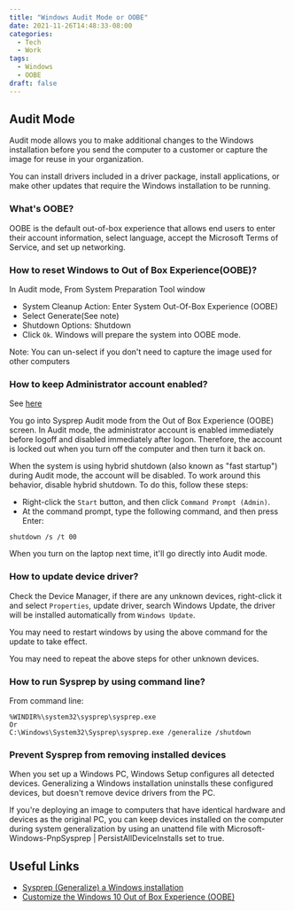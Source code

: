 ```yaml
---
title: "Windows Audit Mode or OOBE"
date: 2021-11-26T14:48:33-08:00
categories:
  - Tech
  - Work
tags:
  - Windows
  - OOBE
draft: false
---
```


## Audit Mode
Audit mode allows you to make additional changes to the Windows installation before you send the computer to a customer 
or capture the image for reuse in your organization. 

You can install drivers included in a driver package, 
install applications, or make other updates that require the Windows installation to be running.

### What's OOBE?
OOBE is the default out-of-box experience that allows end users to enter their account information, 
select language, accept the Microsoft Terms of Service, and set up networking.

### How to reset Windows to Out of Box Experience(OOBE)?
In Audit mode, From System Preparation Tool window
* System Cleanup Action: Enter System Out-Of-Box Experience (OOBE)
* Select Generate(See note)
* Shutdown Options: Shutdown
* Click `Ok`. Windows will prepare the system into OOBE mode.

Note: You can un-select if you don't need to capture the image used for other computers

### How to keep Administrator account enabled?
See [here](https://support.microsoft.com/en-us/topic/21f02ac5-8fea-f3e9-313a-bb5276e11688)

You go into Sysprep Audit mode from the Out of Box Experience (OOBE) screen.
In Audit mode, the administrator account is enabled immediately before logoff and disabled immediately after logon.
Therefore, the account is locked out when you turn off the computer and then turn it back on.

When the system is using hybrid shutdown (also known as "fast startup") during Audit mode, the account will be disabled.
To work around this behavior, disable hybrid shutdown. To do this, follow these steps:
* Right-click the `Start` button, and then click `Command Prompt (Admin)`.
* At the command prompt, type the following command, and then press Enter:
```
shutdown /s /t 00
```

When you turn on the laptop next time, it'll go directly into Audit mode.

### How to update device driver?
Check the Device Manager, if there are any unknown devices, right-click it and select `Properties`,
update driver, search Windows Update, the driver will be installed automatically from `Windows Update`.

You may need to restart windows by using the above command for the update to take effect.

You may need to repeat the above steps for other unknown devices.

### How to run Sysprep by using command line?
From command line:
```
%WINDIR%\system32\sysprep\sysprep.exe 
Or
C:\Windows\System32\Sysprep\sysprep.exe /generalize /shutdown
```

### Prevent Sysprep from removing installed devices
When you set up a Windows PC, Windows Setup configures all detected devices.
Generalizing a Windows installation uninstalls these configured devices, 
but doesn't remove device drivers from the PC.

If you're deploying an image to computers that have identical hardware and devices as the original PC,
you can keep devices installed on the computer during system generalization by using an unattend file with
Microsoft-Windows-PnpSysprep | PersistAllDeviceInstalls set to true.

## Useful Links
* [Sysprep (Generalize) a Windows installation](https://docs.microsoft.com/en-us/windows-hardware/manufacture/desktop/sysprep--generalize--a-windows-installation?view=windows-11)
* [Customize the Windows 10 Out of Box Experience (OOBE)](https://docs.microsoft.com/en-us/windows-hardware/customize/desktop/customize-oobe)
